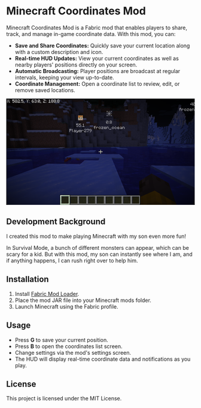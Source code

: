 # Minecraft Coordinates Mod

Minecraft Coordinates Mod is a Fabric mod that enables players to share, track, and manage in-game coordinate data. With this mod, you can:

- **Save and Share Coordinates:** Quickly save your current location along with a custom description and icon.
- **Real-time HUD Updates:** View your current coordinates as well as nearby players' positions directly on your screen.
- **Automatic Broadcasting:** Player positions are broadcast at regular intervals, keeping your view up-to-date.
- **Coordinate Management:** Open a coordinate list to review, edit, or remove saved locations.

![Mod Screenshot](assets/screenshot.png)

## Development Background

I created this mod to make playing Minecraft with my son even more fun!

In Survival Mode, a bunch of different monsters can appear, which can be scary for a kid. But with this mod, my son can instantly see where I am, and if anything happens, I can rush right over to help him.

## Installation

1. Install [Fabric Mod Loader](https://fabricmc.net/use/).
2. Place the mod JAR file into your Minecraft mods folder.
3. Launch Minecraft using the Fabric profile.

## Usage

- Press **G** to save your current position.
- Press **B** to open the coordinates list screen.
- Change settings via the mod's settings screen.
- The HUD will display real-time coordinate data and notifications as you play.

## License

This project is licensed under the MIT License.